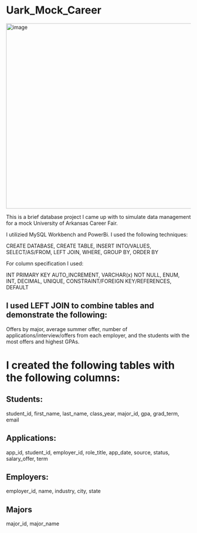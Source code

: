 # Uark_Mock_Career

<img width="903" height="505" alt="image" src="https://github.com/user-attachments/assets/995c4f0d-f60a-4169-8762-7704f227c3e8" />



This is a brief database project I came up with to simulate data management for a mock University of Arkansas Career Fair.

I utilizied MySQL Workbench and PowerBi. I used the following techniques:

CREATE DATABASE, CREATE TABLE, INSERT INTO/VALUES, SELECT/AS/FROM, LEFT JOIN, WHERE, GROUP BY, ORDER BY

For column specification I used:

INT PRIMARY KEY AUTO_INCREMENT, VARCHAR(x) NOT NULL, ENUM, INT, DECIMAL, UNIQUE, CONSTRAINT/FOREIGN KEY/REFERENCES, DEFAULT

 ## I used LEFT JOIN to combine tables and demonstrate the following: 

 Offers by major, average summer offer, number of applications/interview/offers from each employer, and the students with the most offers and highest GPAs.



# I created the following tables with the following columns:

## Students: 

student_id, first_name, last_name, class_year, major_id, gpa, grad_term, email 

## Applications: 

app_id, student_id, employer_id, role_title, app_date, source, status, salary_offer, term

## Employers:

employer_id, name, industry, city, state

## Majors

major_id, major_name
   
    
   
   

   
    
   
    
    
